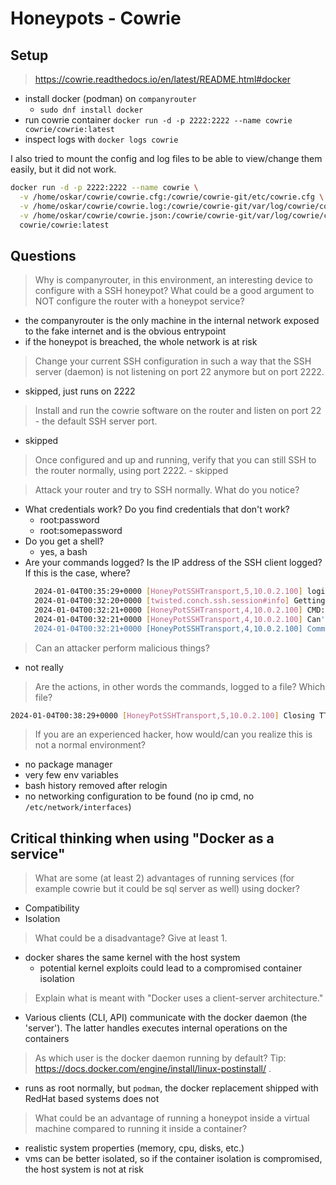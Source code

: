 # Honeypots - Cowrie

## Setup

> https://cowrie.readthedocs.io/en/latest/README.html#docker

- install docker (podman) on `companyrouter`
  - `sudo dnf install docker`
- run cowrie container `docker run -d -p 2222:2222 --name cowrie cowrie/cowrie:latest`
- inspect logs with `docker logs cowrie`

I also tried to mount the config and log files to be able to view/change them easily, but it did not work.
```sh
docker run -d -p 2222:2222 --name cowrie \
  -v /home/oskar/cowrie/cowrie.cfg:/cowrie/cowrie-git/etc/cowrie.cfg \
  -v /home/oskar/cowrie/cowrie.log:/cowrie/cowrie-git/var/log/cowrie/cowrie.log \
  -v /home/oskar/cowrie/cowrie.json:/cowrie/cowrie-git/var/log/cowrie/cowrie.json \
  cowrie/cowrie:latest
```

## Questions

> Why is companyrouter, in this environment, an interesting device to configure with a SSH honeypot? What could be a good argument to NOT configure the router with a honeypot service?
   - the companyrouter is the only machine in the internal network exposed to the fake internet and is the obvious entrypoint
   - if the honeypot is breached, the whole network is at risk

> Change your current SSH configuration in such a way that the SSH server (daemon) is not listening on port 22 anymore but on port 2222.
   - skipped, just runs on 2222

> Install and run the cowrie software on the router and listen on port 22 - the default SSH server port.
   - skipped

> Once configured and up and running, verify that you can still SSH to the router normally, using port 2222.
    - skipped

> Attack your router and try to SSH normally. What do you notice?
- What credentials work? Do you find credentials that don't work?
  - root:password
  - root:somepassword
- Do you get a shell?
  - yes, a bash
- Are your commands logged? Is the IP address of the SSH client logged? If this is the case, where?
  ```sh
    2024-01-04T00:35:29+0000 [HoneyPotSSHTransport,5,10.0.2.100] login attempt [b'root'/b'password'] succeeded
    2024-01-04T00:32:20+0000 [twisted.conch.ssh.session#info] Getting shell
    2024-01-04T00:32:21+0000 [HoneyPotSSHTransport,4,10.0.2.100] CMD: apt
    2024-01-04T00:32:21+0000 [HoneyPotSSHTransport,4,10.0.2.100] Can't find command apt
    2024-01-04T00:32:21+0000 [HoneyPotSSHTransport,4,10.0.2.100] Command not found: apt
  ```
> Can an attacker perform malicious things?
  - not really
> Are the actions, in other words the commands, logged to a file? Which file?
  
  ```sh
  2024-01-04T00:38:29+0000 [HoneyPotSSHTransport,5,10.0.2.100] Closing TTY Log: var/lib/cowrie/tty/5076bd8cae34c22279c9d452fc84c4ad8d692153dea3e1f6fe01d2813c8903f3 after 179 seconds
  ```

> If you are an experienced hacker, how would/can you realize this is not a normal environment?
  - no package manager
  - very few env variables
  - bash history removed after relogin
  - no networking configuration to be found (no ip cmd, no `/etc/network/interfaces`)


## Critical thinking when using "Docker as a service"

> What are some (at least 2) advantages of running services (for example cowrie but it could be sql server as well) using docker?
  - Compatibility
  - Isolation

> What could be a disadvantage? Give at least 1.
  - docker shares the same kernel with the host system
    - potential kernel exploits could lead to a compromised container isolation

> Explain what is meant with "Docker uses a client-server architecture."
- Various clients (CLI, API) communicate with the docker daemon (the 'server'). The latter handles executes internal operations on the containers

> As which user is the docker daemon running by default? Tip: https://docs.docker.com/engine/install/linux-postinstall/ .
  - runs as root normally, but `podman`, the docker replacement shipped with RedHat based systems does not

> What could be an advantage of running a honeypot inside a virtual machine compared to running it inside a container?
  - realistic system properties (memory, cpu, disks, etc.)
  - vms can be better isolated, so if the container isolation is compromised, the host system is not at risk
